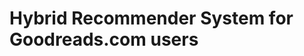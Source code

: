 # Hybrid Recommender System for Goodreads.com users
<!--
<pre>
     __________________,.............,    
    /_/_/_/_/_/_/_/_/,-',  ,. -,-,--/|
   /_/_/_/_/_/_/_/,-' //  /-| / /--/ /
  /_/_/_/_/_/_/,-' `-''--'  `' '--/ /
 /_/_/_/_/_/_,:................../ /
 |________,'                   hh|/
          """""""""""""""""""""""'


    ___  ___  ___  ___  ___.---------------.
  .'\__\'\__\'\__\'\__\'\__,`   .  ____ ___ \
  |\/ __\/ __\/ __\/ __\/ _:\   |`.  \  \___ \
   \\'\__\'\__\'\__\'\__\'\_`.__|""`. \  \___ \
    \\/ __\/ __\/ __\/ __\/ __:                \
     \\'\__\'\__\'\__\ \__\'\_;-----------------`
      \\/   \/   \/   \/   \/ :               hh|
       \|______________________;________________| 
</pre>-->

